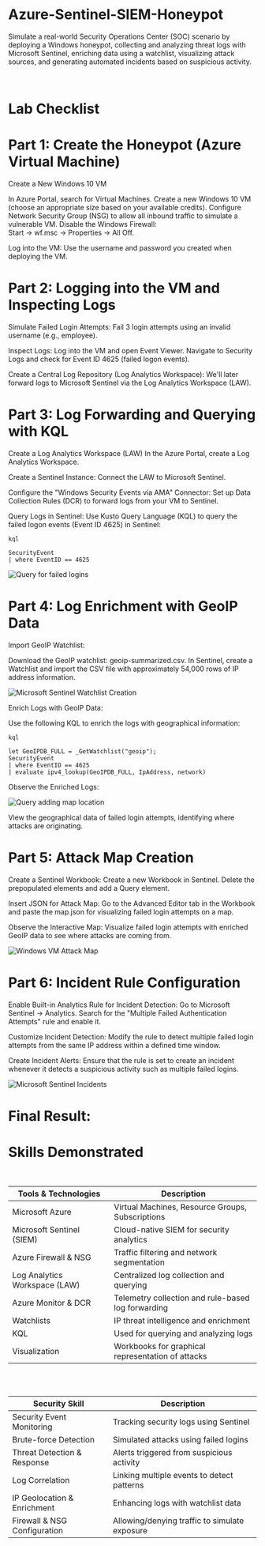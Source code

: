 # Azure-Sentinel-SIEM-Honeypot
Simulate a real-world Security Operations Center (SOC) scenario by deploying a Windows honeypot, collecting and analyzing threat logs with Microsoft Sentinel, enriching data using a watchlist, visualizing attack sources, and generating automated incidents based on suspicious activity.

<br>



# Lab Checklist

# Part 1: Create the Honeypot (Azure Virtual Machine)
Create a New Windows 10 VM

In Azure Portal, search for Virtual Machines.
Create a new Windows 10 VM (choose an appropriate size based on your available credits).
Configure Network Security Group (NSG) to allow all inbound traffic to simulate a vulnerable VM.
Disable the Windows Firewall: 
<br>
Start -> wf.msc -> Properties -> All Off.

Log into the VM:
Use the username and password you created when deploying the VM.

# Part 2: Logging into the VM and Inspecting Logs
Simulate Failed Login Attempts:
Fail 3 login attempts using an invalid username (e.g., employee).

Inspect Logs:
Log into the VM and open Event Viewer.
Navigate to Security Logs and check for Event ID 4625 (failed logon events).

Create a Central Log Repository (Log Analytics Workspace):
We'll later forward logs to Microsoft Sentinel via the Log Analytics Workspace (LAW).

# Part 3: Log Forwarding and Querying with KQL
Create a Log Analytics Workspace (LAW)
In the Azure Portal, create a Log Analytics Workspace.

Create a Sentinel Instance:
Connect the LAW to Microsoft Sentinel.

Configure the "Windows Security Events via AMA" Connector:
Set up Data Collection Rules (DCR) to forward logs from your VM to Sentinel.

Query Logs in Sentinel:
Use Kusto Query Language (KQL) to query the failed logon events (Event ID 4625) in Sentinel:
```spl
kql

SecurityEvent
| where EventID == 4625
```

![Query for failed logins](project-screenshots/Query%20for%20failed%20logins.PNG)


# Part 4: Log Enrichment with GeoIP Data
Import GeoIP Watchlist:

Download the GeoIP watchlist: geoip-summarized.csv.
In Sentinel, create a Watchlist and import the CSV file with approximately 54,000 rows of IP address information.

![Microsoft Sentinel Watchlist Creation](project-screenshots/Microsoft%20Sentinel%20Watchlist%20Creation.PNG)

Enrich Logs with GeoIP Data:

Use the following KQL to enrich the logs with geographical information:
```spl
kql

let GeoIPDB_FULL = _GetWatchlist("geoip");
SecurityEvent
| where EventID == 4625
| evaluate ipv4_lookup(GeoIPDB_FULL, IpAddress, network)
```

Observe the Enriched Logs:

![Query adding map location](project-screenshots/Query%20adding%20map%20location.PNG)

View the geographical data of failed login attempts, identifying where attacks are originating.

# Part 5: Attack Map Creation
Create a Sentinel Workbook:
Create a new Workbook in Sentinel.
Delete the prepopulated elements and add a Query element.

Insert JSON for Attack Map:
Go to the Advanced Editor tab in the Workbook and paste the map.json for visualizing failed login attempts on a map.

Observe the Interactive Map:
Visualize failed login attempts with enriched GeoIP data to see where attacks are coming from.

![Windows VM Attack Map](project-screenshots/Windows%20VM%20Attack%20Map.PNG)

# Part 6: Incident Rule Configuration
Enable Built-in Analytics Rule for Incident Detection:
Go to Microsoft Sentinel → Analytics.
Search for the "Multiple Failed Authentication Attempts" rule and enable it.

Customize Incident Detection:
Modify the rule to detect multiple failed login attempts from the same IP address within a defined time window.

Create Incident Alerts:
Ensure that the rule is set to create an incident whenever it detects a suspicious activity such as multiple failed logins.

![Microsoft Sentinel Incidents](project-screenshots/Microsoft%20Sentinel%20Incidents.PNG)


# Final Result:


# Skills Demonstrated

<br>

| Tools & Technologies          | Description                                        |
| ----------------------------- | -------------------------------------------------- |
| Microsoft Azure               | Virtual Machines, Resource Groups, Subscriptions   |
| Microsoft Sentinel (SIEM)     | Cloud-native SIEM for security analytics           |
| Azure Firewall & NSG          | Traffic filtering and network segmentation         |
| Log Analytics Workspace (LAW) | Centralized log collection and querying            |
| Azure Monitor & DCR           | Telemetry collection and rule-based log forwarding |
| Watchlists                    | IP threat intelligence and enrichment              |
| KQL                           | Used for querying and analyzing logs               |
| Visualization                 | Workbooks for graphical representation of attacks  |


<br>
<br>


| Security Skill               | Description                                   |
| ---------------------------- | --------------------------------------------- |
| Security Event Monitoring    | Tracking security logs using Sentinel         |
| Brute-force Detection        | Simulated attacks using failed logins         |
| Threat Detection & Response  | Alerts triggered from suspicious activity     |
| Log Correlation              | Linking multiple events to detect patterns    |
| IP Geolocation & Enrichment  | Enhancing logs with watchlist data            |
| Firewall & NSG Configuration | Allowing/denying traffic to simulate exposure |
        
<br>

